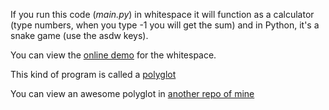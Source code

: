If you run this code (_main.py_) in whitespace it will function as a calculator (type numbers, when you type -1 you will get the sum) and in Python, it's a snake game (use the asdw keys).

You can view the [online demo](https://donno2048.github.io/snakulator) for the whitespace.

This kind of program is called a [polyglot](https://en.wikipedia.org/wiki/Polyglot_(computing))

You can view an awesome polyglot in [another repo of mine](https://github.com/donno2048/Quines/tree/main/mul)
